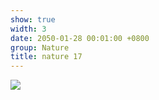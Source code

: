 ```yaml
---
show: true
width: 3
date: 2050-01-28 00:01:00 +0800
group: Nature
title: nature 17
---
```

<div>
<a href="/assets/images/photos/nature/DSC04377.jpg" target="_blank">
    <img data-src="/assets/images/photos/nature/DSC04377.jpg" class="lazy w-100 rounded-xl" src="{{ '/assets/images/empty_300x200.png' | relative_url }}">
</a>
</div>
